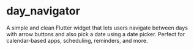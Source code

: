 # day_navigator
A simple and clean Flutter widget that lets users navigate between days with arrow buttons and also pick a date using a date picker. Perfect for calendar-based apps, scheduling, reminders, and more.
